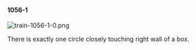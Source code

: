 #### 1056-1
![train-1056-1-0.png](https://github.com/lil-lab/nlvr/raw/master/nlvr/train/images/58/train-1056-1-0.png "train-1056-1-0.png")

There is exactly one circle closely touching right wall of a box.